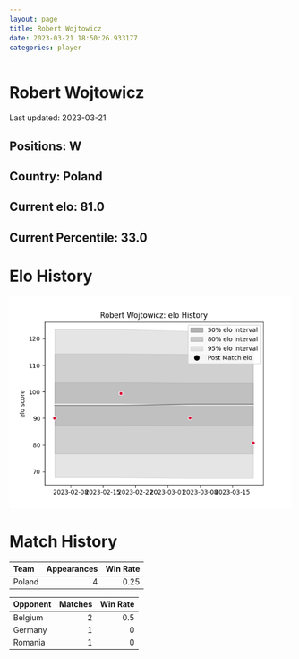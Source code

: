 ```yaml
---  
layout: page  
title: Robert Wojtowicz  
date: 2023-03-21 18:50:26.933177  
categories: player  
---
```

# Robert Wojtowicz


Last updated: 2023-03-21
## Positions: W

## Country: Poland

## Current elo: 81.0

## Current Percentile: 33.0

# Elo History


![elo history](history_RobertWojtowicz.png)
# Match History


| Team   |   Appearances |   Win Rate |
|:-------|--------------:|-----------:|
| Poland |             4 |       0.25 |

| Opponent   |   Matches |   Win Rate |
|:-----------|----------:|-----------:|
| Belgium    |         2 |        0.5 |
| Germany    |         1 |        0   |
| Romania    |         1 |        0   |